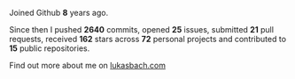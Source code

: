 Joined Github **8** years ago.

Since then I pushed **2640** commits, opened **25** issues, submitted **21** pull requests, received **162** stars across **72** personal projects and contributed to **15** public repositories.

Find out more about me on [lukasbach.com](https://lukasbach.com)
